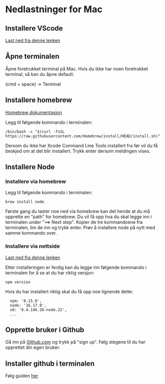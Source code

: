# Nedlastninger for Mac

## Installere VScode

[Last ned fra denne lenken](https://code.visualstudio.com/download)

## Åpne terminalen
Åpne foretrukket terminal på Mac.
Hvis du ikke har noen foretrukket terminal, så kan du åpne default: 

(cmd + space) -> Terminal

## Installere homebrew
[Homebrew dokumentasjon](https://brew.sh/)

Legg til følgende kommando i terminalen:

`/bin/bash -c "$(curl -fsSL https://raw.githubusercontent.com/Homebrew/install/HEAD/install.sh)"`

Dersom du ikke har Xcode Command Line Tools installert fra før vil du få beskjed om at det blir installert. Trykk enter dersom meldingen vises.  

## Installere Node

### Installere via homebrew

Legg til følgende kommando i terminalen:

`brew install node`

Første gang du laster noe ned via homebrew kan det hende at du må opprette en "path" for homebrew. Du vil få opp hva du skal legge inn i terminalen under "==> Next step". Kopier de tre kommandoene fra terminalen, lim de inn og trykk enter. Prøv å installere node på nytt med samme kommando over. 

### Installere via nettside

[Last ned fra denne lenken](https://nodejs.org/en/download/)

Etter installeringen er ferdig kan du legge inn følgende kommando i terminalen for å se at du har riktig versjon: 

`npm version`

Hvis du har installert riktig skal du få opp noe lignende dette: 

```
  npm: '8.15.0',
  node: '16.17.0',
  v8: '9.4.146.26-node.22',
  ...
```

## Opprette bruker i Github

Gå inn på [Github.com](https://github.com/) og trykk på "sign up". Følg stegene til du har opprettet din egen bruker. 

## Installer github i terminalen

Følg guiden [her](01-GitMac.md)




